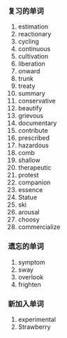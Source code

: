 ### 复习的单词

1. estimation
2. reactionary
3. cycling
4. continuous
5. cultivation
6. liberation
7. onward
8. trunk
9. treaty
10. summary
11. conservative
12. beautify
13. grievous
14. documentary
15. contribute
16. prescribed
17. hazardous
18. comb
19. shallow
20. therapeutic
21. protest
22. companion
23. essence
24. Statue
25. ski
26. arousal
27. choosy
28. commercialize



### 遗忘的单词

1. symptom
2. sway
3. overlook
4. frighten



### 新加入单词

1. experimental
2. Strawberry